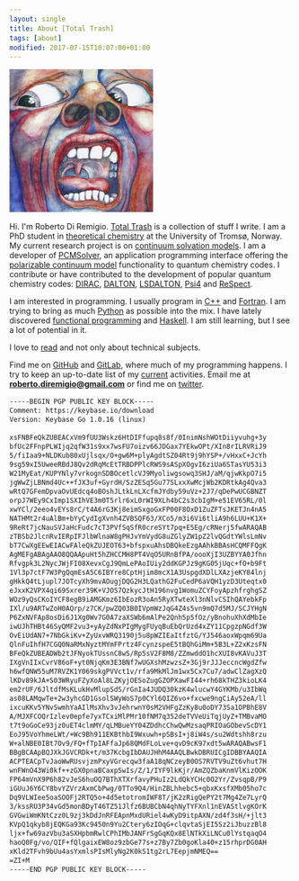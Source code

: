 ```yaml
---
layout: single
title: About [Total Trash]
tags: [about]
modified: 2017-07-15T10:07:00+01:00
---
```


<img src="/images/crimson_king.jpg" class="right" width="256" id="me">

Hi. I'm Roberto Di Remigio.
[Total Trash](https://totaltrash.xyz) is a collection of stuff I write.
I am a PhD student in [theoretical chemistry] at the University of Tromsø, Norway.
My current research project is on [continuum solvation models].
I am a developer of [PCMSolver], an application programming interface offering
the [polarizable continuum model] functionality to quantum chemistry codes.
I contribute or have contributed to the development of popular quantum chemistry codes:
[DIRAC], [DALTON], [LSDALTON], [Psi4] and [ReSpect].

[theoretical chemistry]: https://en.wikipedia.org/wiki/Theoretical_chemistry
[continuum solvation models]: https://en.wikipedia.org/wiki/Implicit_solvation
[PCMSolver]: http://pcmsolver.readthedocs.org/
[polarizable continuum model]: https://en.wikipedia.org/wiki/Polarizable_continuum_model
[DIRAC]: http://diracprogram.org
[DALTON]: http://www.daltonprogram.org/
[LSDALTON]: http://www.daltonprogram.org/
[Psi4]: http://www.psicode.org/
[ReSpect]: http://rel-qchem.sav.sk/

I am interested in programming. I usually program in [C++] and [Fortran].
I am trying to bring as much [Python] as possible into the mix.
I have lately discovered [functional programming] and [Haskell]. I am still learning,
but I see a lot of potential in it.

[C++]: https://en.wikipedia.org/wiki/C%2B%2B
[Fortran]: https://en.wikipedia.org/wiki/Fortran
[Python]: https://en.wikipedia.org/wiki/Python_(programming_language)
[functional programming]: https://en.wikipedia.org/wiki/Functional_programming
[Haskell]: http://en.wikipedia.org/wiki/Haskell_(programming_language)

I love to [read] and not only about technical subjects.

[read]: /reads/

Find me on [GitHub] and [GitLab], where much of my programming happens.
I try to keep an up-to-date list of my [current] activities.
Email me at **roberto.diremigio@gmail.com** or find me on [twitter].

[current]: /currently
[GitHub]: http://github.com/robertodr
[GitLab]: https://gitlab.com/u/robertodr
[twitter]: https://twitter.com/_boberto_

```
-----BEGIN PGP PUBLIC KEY BLOCK-----
Comment: https://keybase.io/download
Version: Keybase Go 1.0.16 (linux)

xsFNBFeQkZUBEACxVm9fUU3Wskz6HtDIFfupq8s8f/0InimNshWOtDiiyvuhg+3y
bfUc2FFnpPLWIjq2qfW31s9xx7wsFU7oizv66JDGax7YEkwOPt/XIn8rILRVRiJ9
5/fiIaa9+NLDKub80xUjlsqx/O+gw6M+plyAgdtSZ04Rt9j9hYSP+/vHxxC+JcYh
9sg59xI5UweeRBdJ8Qv2dRqMcEtTRBDPPlcRWS9sASpXOgvI6ziUa6STasYU53i3
W21MyEat/KUPYNly7vrkognSDBOcetlcVJ9Myoliwgsowq3SHJ/aM/qjwKkpO7i5
jgWwZjLBNmd4Uc++fJX3uf+GyrdH/SzZESq5Gu77SLxxXwMcjWb2KDRtkAg4Qva3
wRtQ7GFemDpvaOvUEdcq4oBOshJLtkLnLXcfmJYdby59uVz+2J7/qDePwUCGBNZT
orpJ7WEy9CxImp1SXIhVE3m0T5rlr6xL0rWI9XLh4bC2s3cbIgM+e51EV65RL/0l
xwYCl/2eeo4vEYs8rC/t4A6rG3Kj8eimSxgoGxFP00F8OxD1ZuZFTsJKETJn4nA5
NATHMt2r4uAlBm+bYyCydIgXvnh4ZVBSQF63/XCo5/m3i6Vi6tliA9h6LUU+K1X+
9ReRt7jcNauSVJaHcFudc7cT3PVfSqSfR0creSYt7pq+E5Eg/cRNerj5fwARAQAB
zTBSb2JlcnRvIERpIFJlbWlnaW8gPHJvYmVydG8uZGlyZW1pZ2lvQGdtYWlsLmNv
bT7CwXgEEwEIACwFAleQkZUJEOT63+bfspxuAhsDBQkeEzgAAhkBBAsHCQMFFQgK
AgMEFgABAgAAO8QQAApuHt5hZHCCMH8PT4VqO5URnBfPA/oooXjI3UZBYYA0Jfhn
Rfvgpk3L2NycJWjFI08XevxCgJ9QmLePAoIUiy2ddKGPJz9gKG05jUqc+fO+b9Ft
1Vl3p7ctF7W3PgQqmEsA5C6IBYre8CptHjim8mcX1A3UspgdXDlLXAzjeKY84lnj
gHkkQ4tLjupl7JOTcyXh9mvAOugjDQG2H3LQathG2FuCedP6aVQH1yzD3Uteqtx0
eJxxK2VPX4qi69Sxrer39K+VJOS7QzkycJtH196nvg1WomuZCYFoyApzhfrghgSZ
WOz9yQsCKoIYCF8egB9iAMGKmz6IbEozR3oAn5RyXTwteXl3nNlvCSIhQAYebkFp
IXl/u9ARTwZoH0AQrp/z7CK/pwZQ03B0IVpmWzJqG4Z4s5vn9mQ7d5MJ/SCJYHgN
P6ZxNVFAp8osDi6J1Xg0Wv7G0A7zaXSWb6mAlPe2Qnh5p5fOz/yBnohuXhXdMbIe
iwUJhTHBt46SyQMF2vu3+yAyZdNxPIgMygFUyqBuEbQrUzd4xZY11CpgzpNGdf3W
OvEiUdAN7+7NbGkiKv+ZyUxvWRQ3190j5u8pWZIEaItfztG/YJ546aoxWpqm69Ua
QlnFuIhfH7CGQ0NaRMxNyztMYmFPrtz4FcynzspeE5tBQhGiMm+5B3L+Z2xKzsFN
BFeQkZUBEADWb2tJFNyokTUssnC8wS/Rp5sV2F8M8/ZZmwddO1hcXUI8vKAVuJ3T
IXgVnIIxCvrV86oF+yt0NjqKm3E3BNf7wUGXshMzwzsZ+3Gj9rJJJeccncWgdZfw
h6wfQNW55uM7RVZK1Y069skgPVVct1v/rfa9MkMlJm1wx5Cx7Cu7/adwClZagXzQ
lKDv89kJA+S03WRyuFZyXoAl8LZKyjOESoZugGZOPXawFI44+rh68kTHZ3kioLK4
em2rUF/6JltdfMsKLukHvMlupSdS/rGnIa4JUDQ30kzK4wlucwY4GYKMb/u3IbWq
as08LAMqwTe+2w3yhcGD1GsolSWyWoS7p0CYl6QIZ6vo+fxcwe9ngCiAy52eA/ll
ixcuKKv5YNvSwmhYaAIlMsXhv3vJehrwnY0sM2VHFgZzKy8u0oDY73Sa1OPBhE8V
A/MJXFCOQrIzlev0epfe7yxTCxiMlPMr10fNM7q352deTVVeUiTqjUyZ+TMBvaMO
t7t9oGoCe93jz0uET4clmMY/qLMBueYY04ZDdhcChwQwMzsaqPRIOaGObevScDY1
EoJ95VoYhmeLWt/+Wc9Bh911EKBthbI9Wxuwh+pSBsI+j8iW4s/su2Wdtshh8rzu
W+alNBE0IBt7Ov9/FQ+fTpIAFfaJp68QMdFLoLve+qvD9cK97xdt5wARAQABwsF1
BBgBCAApBQJXkJGVCRDk+t/m37KcbgIbDAUJHhM4AAQLBwkDBRUICgIDBBYAAQIA
ACPTEACpTvJaoWwRUsvjzmPxyVGrecqw3faA18qNCzeyB0OS7RVTV9uZt6vhut7H
wnFWnO43Wi0kf++zGX0pnaBCaxpSwIs/Z/1/IYF9lkKjr/AmZQZbaKnmVlKizOOK
FP64mVnX9P6h82vJeS6huOQ7BThXTXrfavyPHuIz2LdQkYCHc0O2Yr/ZvsqpB/P9
iGUuJ6Y6CY8bvYZVrzAxmCbPwg/0TTo9Q4/HinZBLhhebc5+qbxKxsfXMb05ho7c
Dq9VLWIee5oaSOOFj2RTQ5o+4d5etotromIWF8T/jK2zRigQePY2t7Mg4Ze7LyrQ
3/kssRU3P34vGd5monBDyT46TZ51Jlfz6BUBCbN4qhNyTYFXnl1nEVAStlvgKOrK
GVGwiWmKNtCzz0L9zj3kDdJnRFEApnMxdURiel4wKyD9itpAXN/zd4f3sH/+jlt3
KVpQ1qkyb8jEQKGa93Kc9450n9Yu2Ctery6zIOqG+clqvtaSjEI5Sz2iJbuzzBl8
ljx+fw69azVbu3aSXHpbmRwlCPhIMbJANFrSgGqKQx8ElNTkXiLNCu0lYstqaqO4
haoQ0Fg/vo/QIF+fQlgaixEW8oz9zbGe77s+z7By7Zb0goKla40+z15rhprDG0AH
xKld2TFvh9bUu4asYxmlsPIsMlyNg2K0kS1tg2rL7EepjmNMEQ==
=ZI+M
-----END PGP PUBLIC KEY BLOCK-----
```

